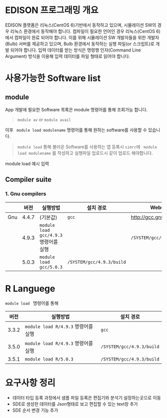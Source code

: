 # EDISON 프로그래밍 개요

EDISON 플랫폼은 리눅스(CentOS 6)기반에서 동작하고 있으며, 시뮬레이션 SW의 경우 리눅스 환경에서 동작해야 합니다. 컴파일이 필요한 언어인 경우 리눅스(CentOS 6)에서 컴파일이 완료 되어야 합니다. 이를 위해 시뮬레이션 SW 개발자들을 위한 개발자(Bulb) 서버를 제공하고 있으며, Bulb 환경에서 동작하는 실행 파일(or 스크립트)로 개발 되어야 합니다. 입력 데이터를 받는 방식은 명령행 인자(Command Line Argument) 방식을 이용해 입력 데이터를 파일 형태로 읽어야 합니다.

# 사용가능한 Software list

## module
App 개발에 필요한 Software 목록은 module 명령어를 통해 조회가능 합니다.
> ```module av``` or ```module avail```

이후  ``` module load modulename``` 명령어를 통해 원하는 software를 사용할 수 있습니다.

> ```module load``` 통해 불러온 Software를 사용하는 앱 등록시 ```simrc```에 ``` module load modulename``` 를 작성하고 실행파일 업로드시 같이 업로드 해야합니다.

module load 예시 입력




## Compiler suite

### 1. Gnu compilers



||버전|실행방법|설치 경로|Website|
|--|--|--|--|--|
|Gnu|4.4.7|(기본값)|```gcc```|<http://gcc.gnu.org/>|
||4.9.3|```module load gcc/4.9.3``` 명령어를 실행 ||```/SYSTEM/gcc/4.9.3/build```||
||5.0.3|```module load gcc/5.0.3```|```/SYSTEM/gcc/4.9.3/build```|


# R Languege

```module load ``` 명령어를 통해


|버전|실행방법|설치 경로|
|--|--|--|
|3.3.2|```module load R/4.9.3``` 명령어를 실행|```gcc```|
|3.5.0|```module load R/4.9.3``` 명령어를 실행 |```/SYSTEM/gcc/4.9.3/build```|
|3.5.1|```module load R/5.0.3```|```/SYSTEM/gcc/4.9.3/build```|



# 요구사항 정리

- 데이터 타입 등록 과정에서 샘플 파일 등록은 편집기와 분석기 설정하는곳으로 이동
- SDE로 생성한 데이터를 Json형태로 보고 편집할 수 있는 text창 추가
- SDE 순서 변경 기능 추가
